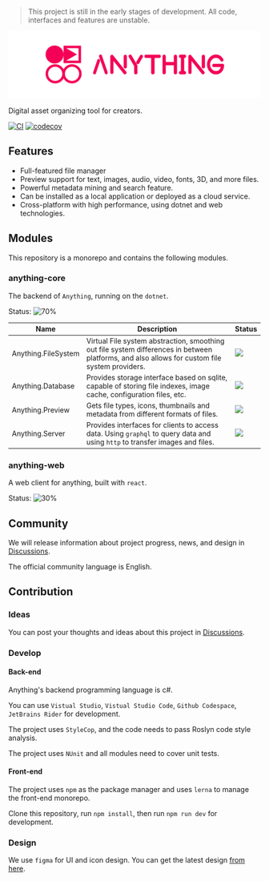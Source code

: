 > This project is still in the early stages of development. All code, interfaces and features are unstable.

<p align="center">
<img src="./banner.png" width="800px"/>
</p>

Digital asset organizing tool for creators.

[![CI](https://github.com/EYHN/Anything/actions/workflows/CI.yml/badge.svg)](https://github.com/EYHN/Anything/actions/workflows/CI.yml)
[![codecov](https://codecov.io/gh/EYHN/Anything/branch/develop/graph/badge.svg?token=J9T65C0F2N)](https://codecov.io/gh/EYHN/Anything)

## Features

* Full-featured file manager
* Preview support for text, images, audio, video, fonts, 3D, and more files.
* Powerful metadata mining and search feature.
* Can be installed as a local application or deployed as a cloud service.
* Cross-platform with high performance, using dotnet and web technologies.

## Modules

This repository is a monorepo and contains the following modules.

### anything-core

The backend of `Anything`, running on the `dotnet`.

Status: ![70%](https://img.shields.io/badge/developing-70%25-269539?style=flat-square)


| Name                | Description                                                                                                                                    | Status                                                            |
|---------------------|------------------------------------------------------------------------------------------------------------------------------------------------|-------------------------------------------------------------------|
| Anything.FileSystem | Virtual File system abstraction, smoothing out file system differences in between platforms, and also allows for custom file system providers. | ![](https://img.shields.io/badge/-90%25-43853d?style=flat-square) |
| Anything.Database   | Provides storage interface based on sqlite, capable of storing file indexes, image cache, configuration files, etc.                            | ![](https://img.shields.io/badge/-70%25-269539?style=flat-square) |
| Anything.Preview    | Gets file types, icons, thumbnails and metadata from different formats of files.                                                               | ![](https://img.shields.io/badge/-30%25-FF7139?style=flat-square) |
| Anything.Server     | Provides interfaces for clients to access data. Using `graphql` to query data and using `http` to transfer images and files.                   | ![](https://img.shields.io/badge/-30%25-FF7139?style=flat-square) |

### anything-web

A web client for anything, built with `react`.

Status: ![30%](https://img.shields.io/badge/developing-30%25-FF7139?style=flat-square)

## Community

We will release information about project progress, news, and design in [Discussions](https://github.com/EYHN/Anything/discussions).

The official community language is English.

## Contribution

### Ideas

You can post your thoughts and ideas about this project in [Discussions](https://github.com/EYHN/Anything/discussions).

### Develop

#### Back-end

Anything's backend programming language is c#.

You can use `Vistual Studio`, `Vistual Studio Code`, `Github Codespace`, `JetBrains Rider` for development.

The project uses `StyleCop`, and the code needs to pass Roslyn code style analysis.

The project uses `NUnit` and all modules need to cover unit tests. 

#### Front-end

The project uses `npm` as the package manager and uses `lerna` to manage the front-end monorepo.

Clone this repository, run `npm install`, then run `npm run dev` for development.

### Design

We use `figma` for UI and icon design. You can get the latest design [from here](https://www.figma.com/file/tTRMSBrlMmXYjJ82JnBJLn/Anything).